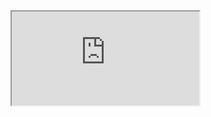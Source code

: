 <div class="responsive-video">
<iframe src="https://ssltvc.investing.com/?pair_ID=1169889&height=480&width=650&interval=300&plotStyle=area&domain_ID=1&lang_ID=1&timezone_ID=7"></iframe>
</div>